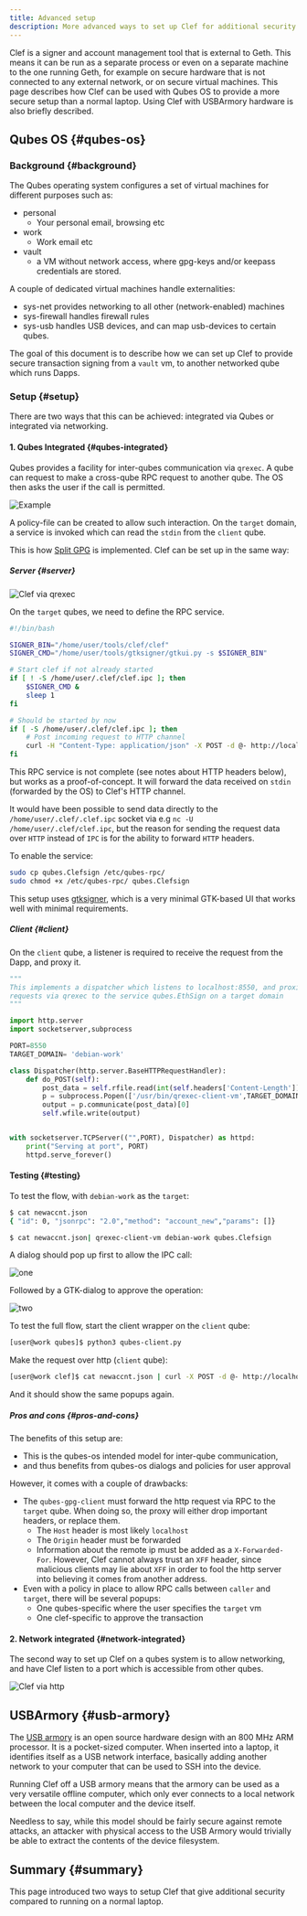 ```yaml
---
title: Advanced setup
description: More advanced ways to set up Clef for additional security
---
```


Clef is a signer and account management tool that is external to Geth. This means it can be run as a separate process or even on a separate machine to the one running Geth, for example on secure hardware that is not connected to any external network, or on secure virtual machines.
This page describes how Clef can be used with Qubes OS to provide a more secure setup than a normal laptop. Using Clef with USBArmory hardware is also briefly described.

## Qubes OS {#qubes-os}

### Background {#background}

The Qubes operating system configures a set of virtual machines for different purposes such as:

- personal
  - Your personal email, browsing etc
- work
  - Work email etc
- vault
  - a VM without network access, where gpg-keys and/or keepass credentials are stored.

A couple of dedicated virtual machines handle externalities:

- sys-net provides networking to all other (network-enabled) machines
- sys-firewall handles firewall rules
- sys-usb handles USB devices, and can map usb-devices to certain qubes.

The goal of this document is to describe how we can set up Clef to provide secure transaction signing from a `vault` vm, to another networked qube which runs Dapps.

### Setup {#setup}

There are two ways that this can be achieved: integrated via Qubes or integrated via networking.

#### 1. Qubes Integrated {#qubes-integrated}

Qubes provides a facility for inter-qubes communication via `qrexec`. A qube can request to make a cross-qube RPC request to another qube. The OS then asks the user if the call is permitted.

![Example](/images/docs/qrexec-example.png)

A policy-file can be created to allow such interaction. On the `target` domain, a service is invoked which can read the `stdin` from the `client` qube.

This is how [Split GPG](https://www.qubes-os.org/doc/split-gpg/) is implemented. Clef can be set up in the same way:

##### Server {#server}

![Clef via qrexec](/images/docs/clef_qubes_qrexec.png)

On the `target` qubes, we need to define the RPC service.

```sh
#!/bin/bash

SIGNER_BIN="/home/user/tools/clef/clef"
SIGNER_CMD="/home/user/tools/gtksigner/gtkui.py -s $SIGNER_BIN"

# Start clef if not already started
if [ ! -S /home/user/.clef/clef.ipc ]; then
	$SIGNER_CMD &
	sleep 1
fi

# Should be started by now
if [ -S /home/user/.clef/clef.ipc ]; then
    # Post incoming request to HTTP channel
	curl -H "Content-Type: application/json" -X POST -d @- http://localhost:8550 2>/dev/null
fi

```

This RPC service is not complete (see notes about HTTP headers below), but works as a proof-of-concept. It will forward the data received on `stdin` (forwarded by the OS) to Clef's HTTP channel.

It would have been possible to send data directly to the `/home/user/.clef/.clef.ipc` socket via e.g `nc -U /home/user/.clef/clef.ipc`, but the reason for sending the request data over `HTTP` instead of `IPC` is for the ability to forward `HTTP` headers.

To enable the service:

```sh
sudo cp qubes.Clefsign /etc/qubes-rpc/
sudo chmod +x /etc/qubes-rpc/ qubes.Clefsign
```

This setup uses [gtksigner](https://github.com/holiman/gtksigner), which is a very minimal GTK-based UI that works well with minimal requirements.

##### Client {#client}

On the `client` qube, a listener is required to receive the request from the Dapp, and proxy it.

```python
"""
This implements a dispatcher which listens to localhost:8550, and proxies
requests via qrexec to the service qubes.EthSign on a target domain
"""

import http.server
import socketserver,subprocess

PORT=8550
TARGET_DOMAIN= 'debian-work'

class Dispatcher(http.server.BaseHTTPRequestHandler):
    def do_POST(self):
        post_data = self.rfile.read(int(self.headers['Content-Length']))
        p = subprocess.Popen(['/usr/bin/qrexec-client-vm',TARGET_DOMAIN,'qubes.Clefsign'],stdin=subprocess.PIPE, stdout=subprocess.PIPE)
        output = p.communicate(post_data)[0]
        self.wfile.write(output)


with socketserver.TCPServer(("",PORT), Dispatcher) as httpd:
    print("Serving at port", PORT)
    httpd.serve_forever()
```

#### Testing {#testing}

To test the flow, with `debian-work` as the `target`:

```sh
$ cat newaccnt.json
{ "id": 0, "jsonrpc": "2.0","method": "account_new","params": []}

$ cat newaccnt.json| qrexec-client-vm debian-work qubes.Clefsign
```

A dialog should pop up first to allow the IPC call:

![one](/images/docs/qubes_newaccount-1.png)

Followed by a GTK-dialog to approve the operation:

![two](/images/docs/qubes_newaccount-2.png)

To test the full flow, start the client wrapper on the `client` qube:

```sh
[user@work qubes]$ python3 qubes-client.py
```

Make the request over http (`client` qube):

```sh
[user@work clef]$ cat newaccnt.json | curl -X POST -d @- http://localhost:8550
```

And it should show the same popups again.

##### Pros and cons {#pros-and-cons}

The benefits of this setup are:

- This is the qubes-os intended model for inter-qube communication,
- and thus benefits from qubes-os dialogs and policies for user approval

However, it comes with a couple of drawbacks:

- The `qubes-gpg-client` must forward the http request via RPC to the `target` qube. When doing so, the proxy
  will either drop important headers, or replace them.
  - The `Host` header is most likely `localhost`
  - The `Origin` header must be forwarded
  - Information about the remote ip must be added as a `X-Forwarded-For`. However, Clef cannot always trust an `XFF` header,
    since malicious clients may lie about `XFF` in order to fool the http server into believing it comes from another address.
- Even with a policy in place to allow RPC calls between `caller` and `target`, there will be several popups:
  - One qubes-specific where the user specifies the `target` vm
  - One clef-specific to approve the transaction

#### 2. Network integrated {#network-integrated}

The second way to set up Clef on a qubes system is to allow networking, and have Clef listen to a port which is accessible from other qubes.

![Clef via http](/images/docs/clef_qubes_http.png)

## USBArmory {#usb-armory}

The [USB armory](https://inversepath.com/usbarmory) is an open source hardware design with an 800 MHz ARM processor. It is a pocket-sized computer. When inserted into a laptop, it identifies itself as a USB network interface, basically adding another network to your computer that can be used to SSH into the device.

Running Clef off a USB armory means that the armory can be used as a very versatile offline computer, which only ever connects to a local network between the local computer and the device itself.

Needless to say, while this model should be fairly secure against remote attacks, an attacker with physical access to the USB Armory would trivially be able to extract the contents of the device filesystem.

## Summary {#summary}

This page introduced two ways to setup Clef that give additional security compared to running on a normal laptop.
